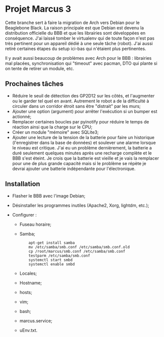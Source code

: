 # Projet Marcus 3

Cette branche sert à faire la migration de Arch vers Debian pour le Beaglebone Black. La raison principale est que Debian est devenu la distribution officielle du BBB et que les librairies sont développées en conséquence. J'ai laissé tomber le virtualenv qui de toute façon n'est pas très pertinent pour un appareil dédié à une seule tâche (robot). J'ai aussi retiré certaines étapes du setup ici-bas qui n'étaient plus pertinentes.

Il y avait aussi beaucoup de problèmes avec Arch pour le BBB : librairies mal placées, synchronisation qui "timeout" avec pacman, DTO qui plante si on tente de retirer un module, etc.

## Prochaines tâches

- Réduire le seuil de détection des GP2D12 sur les côtés, et l'augmenter ou le garder tel quel en avant. Autrement le robot a de la difficulté à circuler dans un corridor étroit sans être "distrait" par les murs;
- Ajouter une option (argument) pour arrêter l'exécution si un bumper est actionné;
- Remplacer certaines boucles par pyinotify pour réduire le temps de réaction ainsi que la charge sur le CPU;
- Créer un module "mémoire" avec SQLite3;
- Ajouter une lecture de la tension de la batterie pour faire un historique (l'enregistrer dans la base de données) et soulever une alarme lorsque le niveau est critique. J'ai eu un problème dernièrement, la batterie a duré seulement quelques minutes après une recharge complète et le BBB s'est éteint. Je crois que la batterie est vieille et je vais la remplacer pour une de plus grande capacité mais si le problème se répète je devrai ajouter une batterie indépendante pour l'électronique.

## Installation

- Flasher le BBB avec l'image Debian;
- Désinstaller les programmes inutiles (Apache2, Xorg, lightdm, etc.);
- Configurer :

  - Fuseau horaire;
  - Samba;

            apt-get install samba
            mv /etc/samba/smb.conf /etc/samba/smb.conf.old
            cp /root/marcus/smb.conf /etc/samba/smb.conf
            testparm /etc/samba/smb.conf
            systemctl start smbd
            systemctl enable smbd

  - Locales;
  - Hostname;
  - hosts;
  - vim;
  - bash;
  - marcus.service;
  - uEnv.txt.
